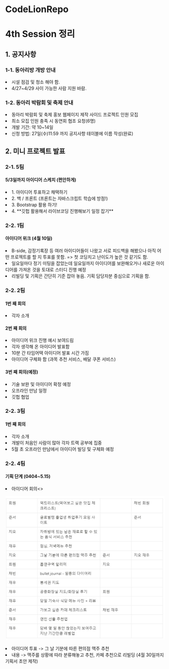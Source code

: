 # CodeLionRepo

# 4th Session 정리
## 1. 공지사항

### 1-1. 동아리방 개방 안내
<li>시설 점검 및 청소 해야 함.
<li>4/27~4/29 사이 가능한 사람 지원 바람.

### 1-2. 동아리 박람회 및 축제 안내
<li>동아리 박람회 및 축제 홍보 웹페이지 제작 사이드 프로젝트 인원 모집
<li>최소 모집 인원 충족 시 동연회 협조 요청(6명)
<li>개발 기간: 약 10~14일
<li>신청 방법: 27일(수)11:59 까지 공지사항 테이블에 이름 작성(완료)

## 2. 미니 프로젝트 발표  
### 2-1. 5팀
#### 5/3일까지 아이디어 스케치 (편안하게)
<li>1. 아이디어 투표하고 채택하기
<li>2. 백 / 프론트 (프론트는 자바스크립트 학습에 방점!)
<li>3. Bootstrap 활용 하기!
<li>4. **깃헙 활용해서 라이브코딩 진행해보기 일정 잡기**

### 2-2. 1팀
#### 아이디어 위크 (4월 10일)
<li> B-side, 감정기록장 등 여러 아이디어들이 나왔고 서로 피드백을 해봤으나 아직 어떤 프로젝트를 할 지 투표를 못함.
=> 첫 코딩치고 난이도가 높은 것 같기도 함.
<li> 일요일마다 정기 미팅을 잡았는데 일요일까지 아이디어를 보완해오거나 새로운 아이디어를 가져온 것을 토대로 스터디 진행 예정
<li> 리빌딩 및 기획은 간단히 기준 잡아 놓음. 기획 담당자분 중심으로 기획을 함.

### 2-2. 2팀
#### 1번 째 회의
<li> 각자 소개

#### 2번 째 회의
<li> 아이디어 위크 진행 예시 보여드림
<li> 각자 생각해 온 아이디어 발표함
<li> 10분 간 타임어택 아이디어 발표 시간 가짐
<li> 아이디어 구체화 함 (과목 추천 서비스, 배달 쿠폰 서비스)

#### 3번 째 회의(예정)
<li> 기술 보완 및 아이디어 확정 예정
<li> 오프라인 만남 일정
<li> 깃헙 협업

### 2-2. 3팀
#### 1번 째 회의
<li> 각자 소개
<li> 개발이 처음인 사람이 많아 각자 트랙 공부에 집중
<li> 5월 초 오프라인 만남에서 아이디어 빌딩 및 구체화 예정


### 2-2. 4팀
#### 기획 단계 (0404~5.15)
<li> 아이디어 회의<>

![4팀 아이디어 회의 목록](./img/%EC%95%84%EC%9D%B4%EB%94%94%EC%96%B4%20%ED%9A%8C%EC%9D%98.jpg)
<li> 아이디어 투표 -> 그 날 기분에 따른 편의점 맥주 추천
<li> 내용 -> 맥주를 상황에 따라 분류해놓고 추천, 카페 추천으로 리빌딩 (4월 30일까지 기획서 초안 제작)